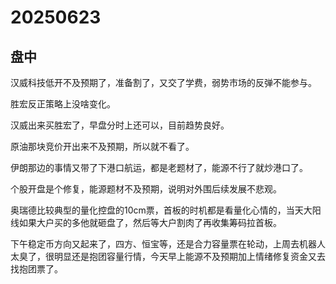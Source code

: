 # 20250623

## 盘中

汉威科技低开不及预期了，准备割了，又交了学费，弱势市场的反弹不能参与。

胜宏反正策略上没啥变化。

汉威出来买胜宏了，早盘分时上还可以，目前趋势良好。

原油那块竞价开出来不及预期，所以就不看了。

伊朗那边的事情又带了下港口航运，都是老题材了，能源不行了就炒港口了。

个股开盘是个修复，能源题材不及预期，说明对外围后续发展不悲观。

奥瑞德比较典型的量化控盘的10cm票，首板的时机都是看量化心情的，当天大阳线如果大户买的多他就砸盘了，然后等大户割肉了再收集筹码拉首板。

下午稳定币方向又起来了，四方、恒宝等，还是合力容量票在轮动，上周去机器人太臭了，很明显还是抱团容量行情，今天早上能源不及预期加上情绪修复资金又去找抱团票了。

